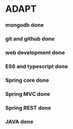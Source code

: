 # ADAPT
### mongodb done
### git and github done
### web development done
### ES6 and typescript done
### Spring core done
### Spring MVC done 
### Spring REST done
### JAVA done
